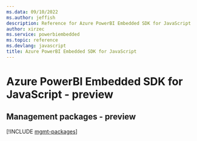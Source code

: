 ```yaml
---
ms.data: 09/10/2022
ms.author: jeffish
description: Reference for Azure PowerBI Embedded SDK for JavaScript
author: xirzec
ms.service: powerbiembedded
ms.topic: reference
ms.devlang: javascript
title: Azure PowerBI Embedded SDK for JavaScript
---
```

# Azure PowerBI Embedded SDK for JavaScript - preview

## Management packages - preview
[!INCLUDE [mgmt-packages](powerbi-embedded-mgmt-index.md)]
